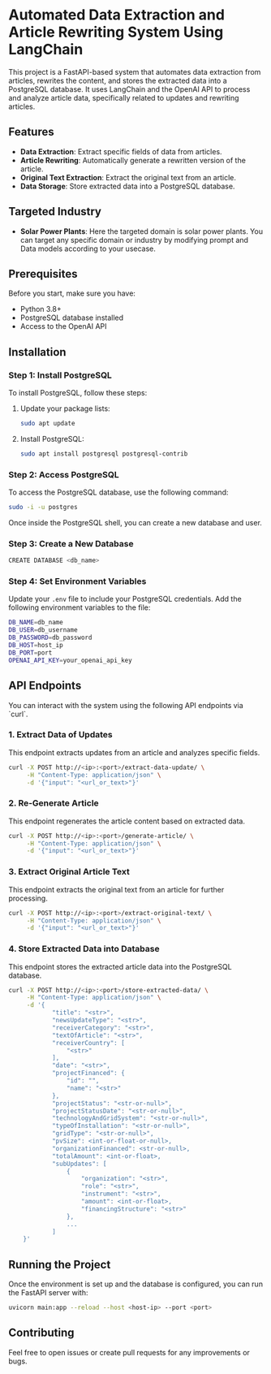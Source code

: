 
# Automated Data Extraction and Article Rewriting System Using LangChain

This project is a FastAPI-based system that automates data extraction from articles, rewrites the content, and stores the extracted data into a PostgreSQL database. It uses LangChain and the OpenAI API to process and analyze article data, specifically related to updates and rewriting articles.

## Features

- **Data Extraction**: Extract specific fields of data from articles.
- **Article Rewriting**: Automatically generate a rewritten version of the article.
- **Original Text Extraction**: Extract the original text from an article.
- **Data Storage**: Store extracted data into a PostgreSQL database.

## Targeted Industry

- **Solar Power Plants**: Here the targeted domain is solar power plants. You can target any specific domain or industry by modifying prompt and Data models according to your usecase. 

## Prerequisites

Before you start, make sure you have:

- Python 3.8+
- PostgreSQL database installed
- Access to the OpenAI API

## Installation

### Step 1: Install PostgreSQL

To install PostgreSQL, follow these steps:

1. Update your package lists:
   ```bash
   sudo apt update
   ```
2. Install PostgreSQL:
   ```bash
   sudo apt install postgresql postgresql-contrib
   ```

### Step 2: Access PostgreSQL

To access the PostgreSQL database, use the following command:
```bash
sudo -i -u postgres
```

Once inside the PostgreSQL shell, you can create a new database and user.

### Step 3: Create a New Database

```bash
CREATE DATABASE <db_name>
```

### Step 4: Set Environment Variables

Update your `.env` file to include your PostgreSQL credentials. Add the following environment variables to the file:

```bash
DB_NAME=db_name
DB_USER=db_username
DB_PASSWORD=db_password
DB_HOST=host_ip
DB_PORT=port
OPENAI_API_KEY=your_openai_api_key
```

## API Endpoints

You can interact with the system using the following API endpoints via \`curl\`.

### 1. Extract Data of Updates

This endpoint extracts updates from an article and analyzes specific fields.

```bash
curl -X POST http://<ip>:<port>/extract-data-update/ \
     -H "Content-Type: application/json" \
     -d '{"input": "<url_or_text>"}'
```

### 2. Re-Generate Article

This endpoint regenerates the article content based on extracted data.

```bash
curl -X POST http://<ip>:<port>/generate-article/ \
     -H "Content-Type: application/json" \
     -d '{"input": "<url_or_text>"}'
```

### 3. Extract Original Article Text

This endpoint extracts the original text from an article for further processing.

```bash
curl -X POST http://<ip>:<port>/extract-original-text/ \
     -H "Content-Type: application/json" \
     -d '{"input": "<url_or_text>"}'
```

### 4. Store Extracted Data into Database

This endpoint stores the extracted article data into the PostgreSQL database.

```bash
curl -X POST http://<ip>:<port>/store-extracted-data/ \
     -H "Content-Type: application/json" \
     -d '{
    		"title": "<str>",
    		"newsUpdateType": "<str>",
    		"receiverCategory": "<str>",
    		"textOfArticle": "<str>",
    		"receiverCountry": [
        		"<str>"
    		],
    		"date": "<str>",
    		"projectFinanced": {
        		"id": "",
        		"name": "<str>"
    		},
    		"projectStatus": "<str-or-null>",
    		"projectStatusDate": "<str-or-null>",
    		"technologyAndGridSystem": "<str-or-null>",
    		"typeOfInstallation": "<str-or-null>",
    		"gridType": "<str-or-null>",
    		"pvSize": <int-or-float-or-null>,
    		"organizationFinanced": <str-or-null>,
    		"totalAmount": <int-or-float>,
    		"subUpdates": [
        		{
            		"organization": "<str>",
            		"role": "<str>",
            		"instrument": "<str>",
            		"amount": <int-or-float>,
            		"financingStructure": "<str>"
        		},
        		...
    		]
	}'
```

## Running the Project

Once the environment is set up and the database is configured, you can run the FastAPI server with:

```bash
uvicorn main:app --reload --host <host-ip> --port <port>
```

## Contributing

Feel free to open issues or create pull requests for any improvements or bugs.


